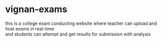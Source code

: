 ﻿# vignan-exams

this is a college exam conducting website where teacher can upload and host exams in real-time <br />
and students can attempt and get results for submission with analysis
